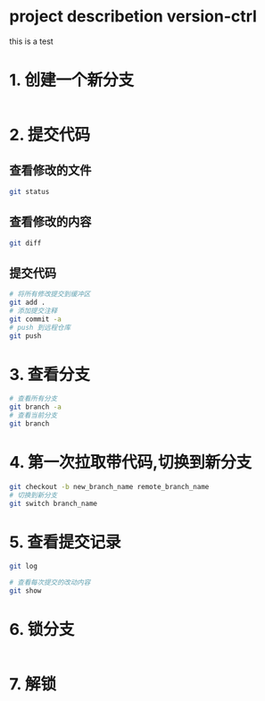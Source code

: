 # project describetion version-ctrl
this is a test
# 1. 创建一个新分支
```bash

```
# 2. 提交代码
## 查看修改的文件
```bash
git status
```
## 查看修改的内容
```bash
git diff 
```
## 提交代码
```bash
# 将所有修改提交到缓冲区
git add .
# 添加提交注释
git commit -a 
# push 到远程仓库
git push
```
# 3. 查看分支
```bash
# 查看所有分支
git branch -a
# 查看当前分支
git branch
```
# 4. 第一次拉取带代码,切换到新分支
```bash
git checkout -b new_branch_name remote_branch_name
# 切换到新分支
git switch branch_name
```
# 5. 查看提交记录
```bash
git log

# 查看每次提交的改动内容
git show
```
# 6. 锁分支
```bash

```
# 7. 解锁
```bash

```






```bash

```


